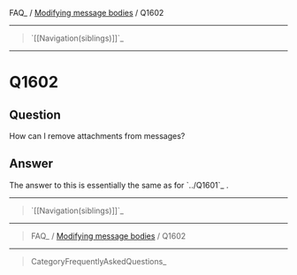 FAQ\_ / [Modifying message bodies](FAQ/Modifying_message_bodies) / Q1602

* * * * *

> \`[[Navigation(siblings)]]\`\_

* * * * *

Q1602
=====

Question
--------

How can I remove attachments from messages?

Answer
------

The answer to this is essentially the same as for \`../Q1601\`\_ .

* * * * *

> \`[[Navigation(siblings)]]\`\_

* * * * *

> FAQ\_ / [Modifying message bodies](FAQ/Modifying_message_bodies) /
> Q1602

* * * * *

> CategoryFrequentlyAskedQuestions\_
